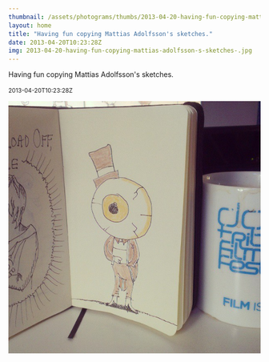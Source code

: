 ```yaml
---
thumbnail: /assets/photograms/thumbs/2013-04-20-having-fun-copying-mattias-adolfsson-s-sketches-.jpg
layout: home
title: "Having fun copying Mattias Adolfsson's sketches."
date: 2013-04-20T10:23:28Z
img: 2013-04-20-having-fun-copying-mattias-adolfsson-s-sketches-.jpg
---
```


Having fun copying Mattias Adolfsson's sketches.

<small>2013-04-20T10:23:28Z</small>

![Having fun copying Mattias Adolfsson's sketches.](2013-04-20-having-fun-copying-mattias-adolfsson-s-sketches-.jpg)
